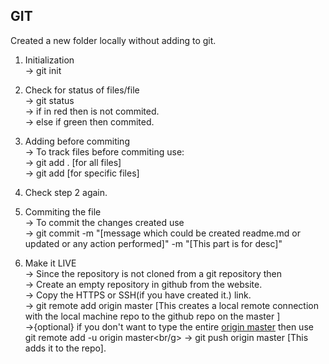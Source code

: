 ## GIT

Created a new folder locally without adding to git.
1. Initialization<br/>
    -> git init

2. Check for status of files/file<br/>
    -> git status<br/>
            -> if in red then is not commited.<br/>
            -> else if green then commited.<br/>

3. Adding before commiting<br/>
    -> To track files before commiting use:<br/>
        ->  git add .  [for all files]<br/>
        ->  git add <filename> [for specific files]<br/>

4. Check step 2 again.

5. Commiting the file<br/>
    -> To commit the changes created use <br/>
        -> git commit -m "[message which could be created readme.md or updated or any action performed]" -m "[This part is for desc]"<br/>

6. Make it LIVE<br/>
    -> Since the repository is not cloned from a git repository then <br/>
        -> Create an empty repository in github from the website.<br/>
        -> Copy the HTTPS or SSH(if you have created it.) link.<br/>
        -> git remote add origin master [This creates a local remote connection with the local machine repo to the github repo on the master ]
        <br/>
        ->{optional} if you don't want to type the entire <u>origin master</u> then use git remote add -u origin master<br/g> 
        -> git push origin master [This adds it to the repo].
